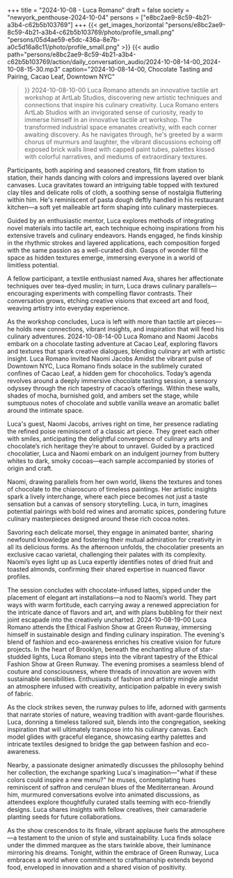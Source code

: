 +++
title = "2024-10-08 - Luca Romano"
draft = false
society = "newyork_penthouse-2024-10-04"
persons = ["e8bc2ae9-8c59-4b21-a3b4-c62b5b103769"]
+++
{{< get_images_horizontal "persons/e8bc2ae9-8c59-4b21-a3b4-c62b5b103769/photo/profile_small.png" "persons/05d4ae59-e5dc-436a-8e7b-a0c5d16a8c11/photo/profile_small.png" >}}
{{< audio
    path="persons/e8bc2ae9-8c59-4b21-a3b4-c62b5b103769/action/daily_conversation_audio/2024-10-08-14-00_2024-10-08-15-30.mp3" 
    caption="2024-10-08-14-00, Chocolate Tasting and Pairing, Cacao Leaf, Downtown NYC"
>}}
2024-10-08-10-00
Luca Romano attends an innovative tactile art workshop at ArtLab Studios, discovering new artistic techniques and connections that inspire his culinary creativity.
Luca Romano enters ArtLab Studios with an invigorated sense of curiosity, ready to immerse himself in an innovative tactile art workshop. The transformed industrial space emanates creativity, with each corner awaiting discovery. As he navigates through, he's greeted by a warm chorus of murmurs and laughter, the vibrant discussions echoing off exposed brick walls lined with capped paint tubes, palettes kissed with colorful narratives, and mediums of extraordinary textures. 

Participants, both aspiring and seasoned creators, flit from station to station, their hands dancing with colors and impressions layered over blank canvases. Luca gravitates toward an intriguing table topped with textured clay tiles and delicate rolls of cloth, a soothing sense of nostalgia fluttering within him. He's reminiscent of pasta dough deftly handled in his restaurant kitchen—a soft yet malleable art form shaping into culinary masterpieces.

Guided by an enthusiastic mentor, Luca explores methods of integrating novel materials into tactile art, each technique echoing inspirations from his extensive travels and culinary endeavors. Hands engaged, he finds kinship in the rhythmic strokes and layered applications, each composition forged with the same passion as a well-curated dish. Gasps of wonder fill the space as hidden textures emerge, immersing everyone in a world of limitless potential.

A fellow participant, a textile enthusiast named Ava, shares her affectionate techniques over tea-dyed muslin; in turn, Luca draws culinary parallels—encouraging experiments with compelling flavor contrasts. Their conversation grows, etching creative visions that exceed art and food, weaving artistry into everyday experience.

As the workshop concludes, Luca is left with more than tactile art pieces—he holds new connections, vibrant insights, and inspiration that will feed his culinary adventures.
2024-10-08-14-00
Luca Romano and Naomi Jacobs embark on a chocolate tasting adventure at Cacao Leaf, exploring flavors and textures that spark creative dialogues, blending culinary art with artistic insight.
Luca Romano invited Naomi Jacobs
Amidst the vibrant pulse of Downtown NYC, Luca Romano finds solace in the sublimely curated confines of Cacao Leaf, a hidden gem for chocoholics. Today’s agenda revolves around a deeply immersive chocolate tasting session, a sensory odyssey through the rich tapestry of cacao’s offerings. Within these walls, shades of mocha, burnished gold, and ambers set the stage, while sumptuous notes of chocolate and subtle vanilla weave an aromatic ballet around the intimate space.

Luca's guest, Naomi Jacobs, arrives right on time, her presence radiating the refined poise reminiscent of a classic art piece. They greet each other with smiles, anticipating the delightful convergence of culinary arts and chocolate’s rich heritage they’re about to unravel. Guided by a practiced chocolatier, Luca and Naomi embark on an indulgent journey from buttery whites to dark, smoky cocoas—each sample accompanied by stories of origin and craft.

Naomi, drawing parallels from her own world, likens the textures and tones of chocolate to the chiaroscuro of timeless paintings. Her artistic insights spark a lively interchange, where each piece becomes not just a taste sensation but a canvas of sensory storytelling. Luca, in turn, imagines potential pairings with bold red wines and aromatic spices, pondering future culinary masterpieces designed around these rich cocoa notes.

Savoring each delicate morsel, they engage in animated banter, sharing newfound knowledge and fostering their mutual admiration for creativity in all its delicious forms. As the afternoon unfolds, the chocolatier presents an exclusive cacao varietal, challenging their palates with its complexity. Naomi’s eyes light up as Luca expertly identifies notes of dried fruit and toasted almonds, confirming their shared expertise in nuanced flavor profiles.

The session concludes with chocolate-infused lattes, sipped under the placement of elegant art installations—a nod to Naomi’s world. They part ways with warm fortitude, each carrying away a renewed appreciation for the intricate dance of flavors and art, and with plans bubbling for their next joint escapade into the creatively uncharted.
2024-10-08-19-00
Luca Romano attends the Ethical Fashion Show at Green Runway, immersing himself in sustainable design and finding culinary inspiration. The evening's blend of fashion and eco-awareness enriches his creative vision for future projects.
In the heart of Brooklyn, beneath the enchanting allure of star-studded lights, Luca Romano steps into the vibrant tapestry of the Ethical Fashion Show at Green Runway. The evening promises a seamless blend of couture and consciousness, where threads of innovation are woven with sustainable sensibilities. Enthusiasts of fashion and artistry mingle amidst an atmosphere infused with creativity, anticipation palpable in every swish of fabric.

As the clock strikes seven, the runway pulses to life, adorned with garments that narrate stories of nature, weaving tradition with avant-garde flourishes. Luca, donning a timeless tailored suit, blends into the congregation, seeking inspiration that will ultimately transpose into his culinary canvas. Each model glides with graceful elegance, showcasing earthy palettes and intricate textiles designed to bridge the gap between fashion and eco-awareness.

Nearby, a passionate designer animatedly discusses the philosophy behind her collection, the exchange sparking Luca's imagination—"what if these colors could inspire a new menu?" he muses, contemplating hues reminiscent of saffron and cerulean blues of the Mediterranean. Around him, murmured conversations evolve into animated discussions, as attendees explore thoughtfully curated stalls teeming with eco-friendly designs. Luca shares insights with fellow creatives, their camaraderie planting seeds for future collaborations.

As the show crescendos to its finale, vibrant applause fuels the atmosphere—a testament to the union of style and sustainability. Luca finds solace under the dimmed marquee as the stars twinkle above, their luminance mirroring his dreams. Tonight, within the embrace of Green Runway, Luca embraces a world where commitment to craftsmanship extends beyond food, enveloped in innovation and a shared vision of positivity.

